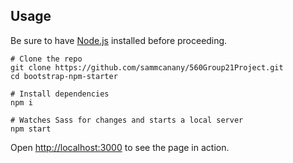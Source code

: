 
## Usage

Be sure to have [Node.js](https://nodejs.org/) installed before proceeding.

```shell
# Clone the repo
git clone https://github.com/sammcanany/560Group21Project.git
cd bootstrap-npm-starter

# Install dependencies
npm i

# Watches Sass for changes and starts a local server
npm start
```

Open <http://localhost:3000> to see the page in action.

